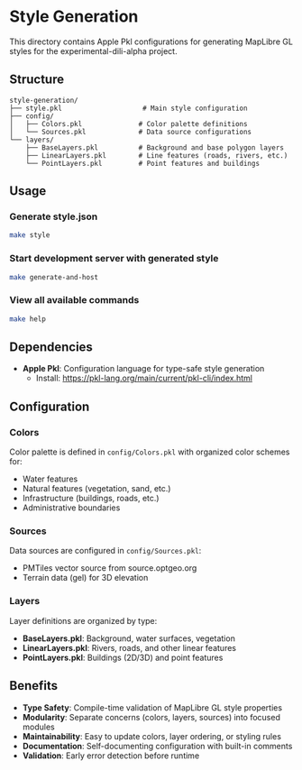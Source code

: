 # Style Generation

This directory contains Apple Pkl configurations for generating MapLibre GL styles for the experimental-dili-alpha project.

## Structure

```
style-generation/
├── style.pkl                    # Main style configuration
├── config/
│   ├── Colors.pkl              # Color palette definitions
│   └── Sources.pkl             # Data source configurations
└── layers/
    ├── BaseLayers.pkl          # Background and base polygon layers
    ├── LinearLayers.pkl        # Line features (roads, rivers, etc.)
    └── PointLayers.pkl         # Point features and buildings
```

## Usage

### Generate style.json
```bash
make style
```

### Start development server with generated style
```bash
make generate-and-host
```

### View all available commands
```bash
make help
```

## Dependencies

- **Apple Pkl**: Configuration language for type-safe style generation
  - Install: https://pkl-lang.org/main/current/pkl-cli/index.html

## Configuration

### Colors
Color palette is defined in `config/Colors.pkl` with organized color schemes for:
- Water features
- Natural features (vegetation, sand, etc.)
- Infrastructure (buildings, roads, etc.)
- Administrative boundaries

### Sources
Data sources are configured in `config/Sources.pkl`:
- PMTiles vector source from source.optgeo.org
- Terrain data (gel) for 3D elevation

### Layers
Layer definitions are organized by type:
- **BaseLayers.pkl**: Background, water surfaces, vegetation
- **LinearLayers.pkl**: Rivers, roads, and other linear features
- **PointLayers.pkl**: Buildings (2D/3D) and point features

## Benefits

- **Type Safety**: Compile-time validation of MapLibre GL style properties
- **Modularity**: Separate concerns (colors, layers, sources) into focused modules
- **Maintainability**: Easy to update colors, layer ordering, or styling rules
- **Documentation**: Self-documenting configuration with built-in comments
- **Validation**: Early error detection before runtime
